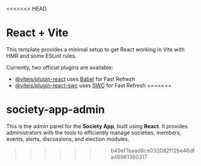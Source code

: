 <<<<<<< HEAD
# React + Vite

This template provides a minimal setup to get React working in Vite with HMR and some ESLint rules.

Currently, two official plugins are available:

- [@vitejs/plugin-react](https://github.com/vitejs/vite-plugin-react/blob/main/packages/plugin-react/README.md) uses [Babel](https://babeljs.io/) for Fast Refresh
- [@vitejs/plugin-react-swc](https://github.com/vitejs/vite-plugin-react-swc) uses [SWC](https://swc.rs/) for Fast Refresh
=======
# society-app-admin
This is the admin panel for the **Society App**, built using **React**. It provides administrators with the tools to efficiently manage societies, members, events, alerts, discussions, and election modules.
>>>>>>> b49ef7eaad8ce032082f12be46dfa46981360317
